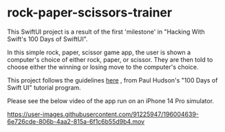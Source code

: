 # rock-paper-scissors-trainer
This SwiftUI project is a result of the first 'milestone' in "Hacking With Swift's 100 Days of SwiftUI".

In this simple rock, paper, scissor game app, the user is shown a computer's choice of either rock, paper, or scissor. They are then told to choose either the winning or losing move to the computer's choice.

This project follows the guidelines <a href="https://www.hackingwithswift.com/guide/ios-swiftui/2/3/challenge" target="_blank">here</a>
, from Paul Hudson's "100 Days of Swift UI" tutorial program.

Please see the below video of the app run on an iPhone 14 Pro simulator.

https://user-images.githubusercontent.com/91225947/196004639-6e726cde-806b-4aa2-815a-6f1c6b55d9b4.mov

